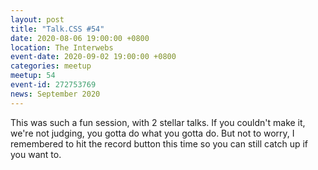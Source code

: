 ```yaml
---
layout: post
title: "Talk.CSS #54"
date: 2020-08-06 19:00:00 +0800
location: The Interwebs
event-date: 2020-09-02 19:00:00 +0800
categories: meetup
meetup: 54
event-id: 272753769
news: September 2020
---
```

This was such a fun session, with 2 stellar talks. If you couldn't make it, we're not judging, you gotta do what you gotta do. But not to worry, I remembered to hit the record button this time so you can still catch up if you want to.
